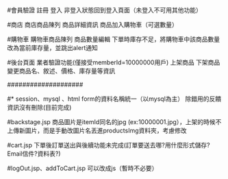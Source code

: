 #會員驗證
註冊
登入
非登入狀態回到登入頁面（未登入不可用其他功能）

#商店
商店商品陳列
商品詳細資訊
商品加入購物車（可選數量）

#購物車
購物車商品陳列
商品數量編輯
下單時庫存不足，將購物車中該商品數量改為當前庫存量，並跳出alert通知

#後台頁面
業者驗證功能(僅接受memberId=10000000用戶)
上架商品
下架商品
變更商品名、敘述、價格、庫存量等資訊

####################

#*
session、mysql 、html form的資料名稱統一（以mysql為主）
除錯用的反饋資訊沒有刪除(目前完成)

#backstage.jsp
商品圖片是itemId同名的jpg (ex:10000001.jpg），上架的時候不上傳新圖片，而是手動改圖片名丟進productsImg資料夾，考慮修改

#cart.jsp
下單後訂單送出與後續功能未完成(訂單要送去哪?用什麼形式儲存?Email信件?資料表?)

#logOut.jsp、addToCart.jsp
可以改成js（暫時不必要）
